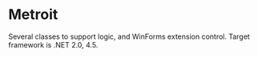 # Metroit
Several classes to support logic, and WinForms extension control. Target framework is .NET 2.0, 4.5.
